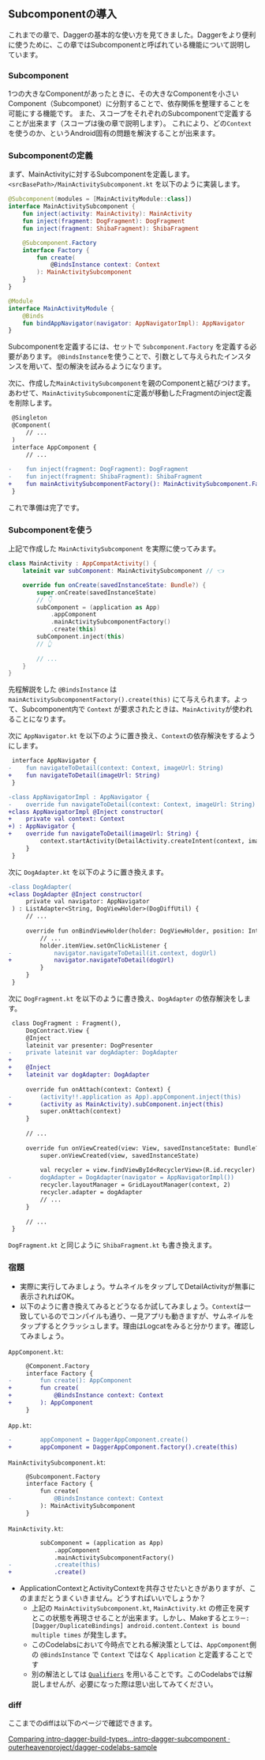 ## Subcomponentの導入

<!--
start: intro-dagger-build-types
goal:  intro-dagger-subcomponent
-->

これまでの章で、Daggerの基本的な使い方を見てきました。Daggerをより便利に使うために、この章ではSubcomponentと呼ばれている機能について説明しています。

### Subcomponent

1つの大きなComponentがあったときに、その大きなComponentを小さいComponent（Subcomponet）に分割することで、依存関係を整理することを可能にする機能です。
また、スコープをそれぞれのSubcomponentで定義することが出来ます（スコープは後の章で説明します）。
これにより、どの`Context`を使うのか、というAndroid固有の問題を解決することが出来ます。

### Subcomponentの定義

まず、MainActivityに対するSubcomponentを定義します。
`<srcBasePath>/MainActivitySubcomponent.kt` を以下のように実装します。

```kotlin
@Subcomponent(modules = [MainActivityModule::class])
interface MainActivitySubcomponent {
    fun inject(activity: MainActivity): MainActivity
    fun inject(fragment: DogFragment): DogFragment
    fun inject(fragment: ShibaFragment): ShibaFragment

    @Subcomponent.Factory
    interface Factory {
        fun create(
            @BindsInstance context: Context
        ): MainActivitySubcomponent
    }
}

@Module
interface MainActivityModule {
    @Binds
    fun bindAppNavigator(navigator: AppNavigatorImpl): AppNavigator
}
```

Subcomponentを定義するには、セットで `Subcomponent.Factory` を定義する必要があります。
`@BindsInstance`を使うことで、引数として与えられたインスタンスを用いて、型の解決を試みるようになります。

次に、作成した`MainActivitySubcomponent`を親のComponentと結びつけます。
あわせて、`MainActivitySubcomponent`に定義が移動したFragmentのinject定義を削除します。

```diff
 @Singleton
 @Component(
     // ...
 )
 interface AppComponent {
     // ...
 
-    fun inject(fragment: DogFragment): DogFragment
-    fun inject(fragment: ShibaFragment): ShibaFragment
+    fun mainActivitySubcomponentFactory(): MainActivitySubcomponent.Factory
 }
```

これで準備は完了です。

### Subcomponentを使う

上記で作成した `MainActivitySubcomponent` を実際に使ってみます。

```kotlin
class MainActivity : AppCompatActivity() {
    lateinit var subComponent: MainActivitySubcomponent // 👈

    override fun onCreate(savedInstanceState: Bundle?) {
        super.onCreate(savedInstanceState)
        // 👇
        subComponent = (application as App)
            .appComponent
            .mainActivitySubcomponentFactory()
            .create(this)
        subComponent.inject(this)
        // 👆
        
        // ...
    }
}
```

先程解説をした `@BindsInstance` は `mainActivitySubcomponentFactory().create(this)` にて与えられます。よって、Subcomponent内で `Context` が要求されたときは、`MainActivity`が使われることになります。

次に `AppNavigator.kt` を以下のように置き換え、`Context`の依存解決をするようにします。

```diff
 interface AppNavigator {
-    fun navigateToDetail(context: Context, imageUrl: String)
+    fun navigateToDetail(imageUrl: String)
 }

-class AppNavigatorImpl : AppNavigator {
-    override fun navigateToDetail(context: Context, imageUrl: String) {
+class AppNavigatorImpl @Inject constructor(
+    private val context: Context
+) : AppNavigator {
+    override fun navigateToDetail(imageUrl: String) {
         context.startActivity(DetailActivity.createIntent(context, imageUrl))
     }
 }
```

次に `DogAdapter.kt` を以下のように置き換えます。

```diff
-class DogAdapter(
+class DogAdapter @Inject constructor(
     private val navigator: AppNavigator
 ) : ListAdapter<String, DogViewHolder>(DogDiffUtil) {
     // ...
 
     override fun onBindViewHolder(holder: DogViewHolder, position: Int) {
         // ...
         holder.itemView.setOnClickListener {
-            navigator.navigateToDetail(it.context, dogUrl)
+            navigator.navigateToDetail(dogUrl)
         }
     }
 }
```

次に `DogFragment.kt` を以下のように書き換え、`DogAdapter` の依存解決をします。

```diff
 class DogFragment : Fragment(),
     DogContract.View {
     @Inject
     lateinit var presenter: DogPresenter
-    private lateinit var dogAdapter: DogAdapter
+
+    @Inject
+    lateinit var dogAdapter: DogAdapter
 
     override fun onAttach(context: Context) {
-        (activity!!.application as App).appComponent.inject(this)
+        (activity as MainActivity).subComponent.inject(this)
         super.onAttach(context)
     }
 
     // ...
 
     override fun onViewCreated(view: View, savedInstanceState: Bundle?) {
         super.onViewCreated(view, savedInstanceState)
 
         val recycler = view.findViewById<RecyclerView>(R.id.recycler)
-        dogAdapter = DogAdapter(navigator = AppNavigatorImpl())
         recycler.layoutManager = GridLayoutManager(context, 2)
         recycler.adapter = dogAdapter
         // ...
     }
 
     // ...
 }
```

`DogFragment.kt` と同じように `ShibaFragment.kt` も書き換えます。

### 宿題

- 実際に実行してみましょう。サムネイルをタップしてDetailActivityが無事に表示されればOK。
- 以下のように書き換えてみるとどうなるか試してみましょう。`Context`は一致しているのでコンパイルも通り、一見アプリも動きますが、サムネイルをタップするとクラッシュします。理由はLogcatをみると分かります。確認してみましょう。

`AppComponent.kt`:

```diff
     @Component.Factory
     interface Factory {
-        fun create(): AppComponent
+        fun create(
+            @BindsInstance context: Context
+        ): AppComponent
     }
```

`App.kt`:

```diff
-        appComponent = DaggerAppComponent.create()
+        appComponent = DaggerAppComponent.factory().create(this)
```

`MainActivitySubcomponent.kt`:

```diff
     @Subcomponent.Factory
     interface Factory {
         fun create(
-            @BindsInstance context: Context
         ): MainActivitySubcomponent
     }
```

`MainActivity.kt`:

```diff
         subComponent = (application as App)
             .appComponent
             .mainActivitySubcomponentFactory()
-            .create(this)
+            .create()
```

- ApplicationContextとActivityContextを共存させたいときがありますが、このままだとうまくいきません。どうすればいいでしょうか？
    - 上記の `MainActivitySubcomponent.kt`, `MainActivity.kt` の修正を戻すとこの状態を再現させることが出来ます。しかし、Makeすると`エラー: [Dagger/DuplicateBindings] android.content.Context is bound multiple times` が発生します。
    - このCodelabsにおいて今時点でとれる解決策としては、`AppComponent`側の `@BindsInstance` で `Context` ではなく `Application` と定義することです
    - 別の解法としては [`Qualifiers`](https://dagger.dev/users-guide.html#qualifiers) を用いることです。このCodelabsでは解説しませんが、必要になった際は思い出してみてください。

### diff

ここまでのdiffは以下のページで確認できます。

[Comparing intro\-dagger\-build\-types\.\.\.intro\-dagger\-subcomponent · outerheavenproject/dagger\-codelabs\-sample](https://github.com/outerheavenproject/dagger-codelabs-sample/compare/intro-dagger-build-types...intro-dagger-subcomponent)

